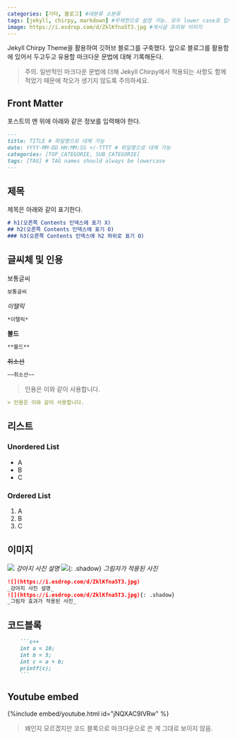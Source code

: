 ```yaml
---
categories: [기타, 블로그] #대분류 소분류
tags: [jekyll, chirpy, markdown] #무제한으로 설정 가능. 모두 lower case로 입력
image: https://i.esdrop.com/d/ZklKfna5T3.jpg #게시글 프리뷰 이미지
---
```


<!-- https://chirpy.cotes.page/posts/write-a-new-post/#images -->

Jekyll Chirpy Theme을 활용하여 깃허브 블로그를 구축했다. 앞으로 블로그를 활용함에 있어서 두고두고 유용할 마크다운 문법에 대해 기록해둔다.

> 주의. 일반적인 마크다운 문법에 더해 Jekyll Chirpy에서 적용되는 사항도 함께 적었기 때문에 착오가 생기지 않도록 주의하세요.

## Front Matter
포스트의 맨 위에 아래와 같은 정보를 입력해야 한다.
```markdown
---
title: TITLE # 파일명으로 대체 가능
date: YYYY-MM-DD HH:MM:SS +/-TTTT # 파일명으로 대체 가능
categories: [TOP_CATEGORIE, SUB_CATEGORIE]
tags: [TAG] # TAG names should always be lowercase
---
```

## 제목
제목은 아래와 같이 표기한다.
```markdown
# h1(오른쪽 Contents 인덱스에 표기 X)
## h2(오른쪽 Contents 인덱스에 표기 O)
### h3(오른쪽 Contents 인덱스에 h2 하위로 표기 O)
```

## 글씨체 및 인용
보통글씨
```markdown
보통글씨
```

*이탤릭*
```markdown
*이탤릭*
```

**볼드**
```markdown
**볼드**
```

~~취소선~~
```markdown
~~취소선~~
```

> 인용은 이와 같이 사용합니다.

```markdown
> 인용은 이와 같이 사용합니다.
```

## 리스트
### Unordered List
- A
- B
- C

### Ordered List
1. A
2. B
3. C

## 이미지
![](https://i.esdrop.com/d/ZklKfna5T3.jpg)
_강아지 사진 설명_
![](https://i.esdrop.com/d/ZklKfna5T3.jpg){: .shadow}
_그림자가 적용된 사진_

```markdown
![](https://i.esdrop.com/d/ZklKfna5T3.jpg)
_강아지 사진 설명_
![](https://i.esdrop.com/d/ZklKfna5T3.jpg){: .shadow}
_그림자 효과가 적용된 사진_
```

## 코드블록
<!-- 코드 언어를 나오게 할 수도 있다.(소문자로 해야하는듯) -->
```markdown
    ```c++
    int a = 10;
    int b = 5;
    int c = a + b;
    printf(c);
    ```
```

## Youtube embed
{%include embed/youtube.html id="jNQXAC9IVRw" %}
> 왜인지 모르겠지만 코드 블록으로 마크다운으로 쓴 게 그대로 보이지 않음.